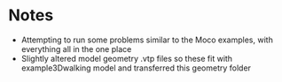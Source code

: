 # Notes

- Attempting to run some problems similar to the Moco examples, with everything all in the one place
- Slightly altered model geometry .vtp files so these fit with example3Dwalking model and transferred this geometry folder